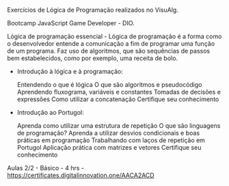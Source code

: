 
Exercícios de Lógica de Programação realizados no VisuAlg.

Bootcamp JavaScript Game Developer - DIO.

Lógica de programação essencial - Lógica de programação é a forma como o desenvolvedor entende a comunicação a fim de programar uma função de um programa. Faz uso de algoritmos, que são sequências de passos bem estabelecidos, como por exemplo, uma receita de bolo.

- Introdução à lógica e à programação:

    Entendendo o que é lógica
    O que são algoritmos e pseudocódigo
    Aprendendo fluxograma, variáveis e constantes
    Tomadas de decisões e expressões
    Como utilizar a concatenação
    Certifique seu conhecimento

- Introdução ao Portugol: 

    Aprenda como utilizar uma estrutura de repetição
    O que são linguagens de programação?
    Aprenda a utilizar desvios condicionais e boas práticas em programação
    Trabalhando com laços de repetição em Portugol
    Aplicação prática com matrizes e vetores
    Certifique seu conhecimento

Aulas 2/2 - Básico - 4 hrs - https://certificates.digitalinnovation.one/AACA2ACD
